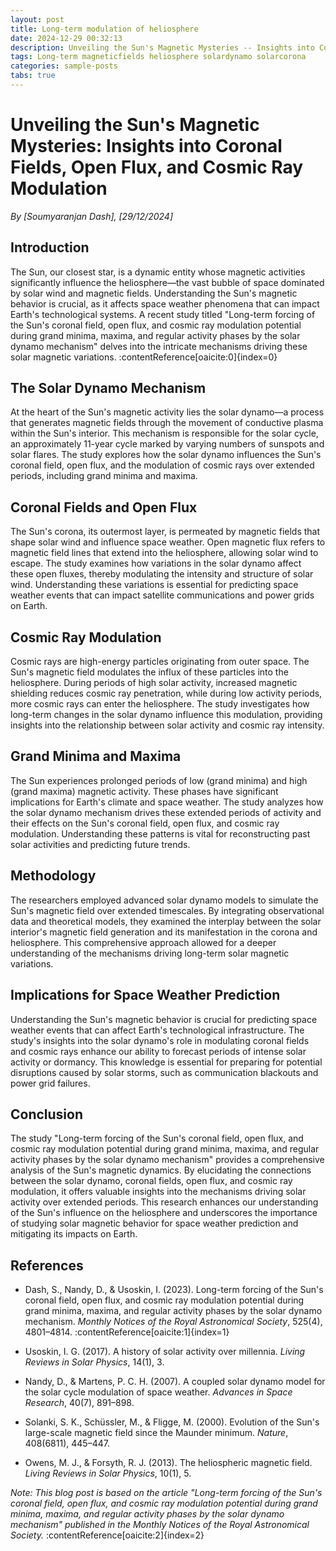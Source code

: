 ```yaml
---
layout: post
title: Long-term modulation of heliosphere 
date: 2024-12-29 00:32:13
description: Unveiling the Sun's Magnetic Mysteries -- Insights into Coronal Fields, Open Flux, and Cosmic Ray Modulation
tags: Long-term magneticfields heliosphere solardynamo solarcorona
categories: sample-posts
tabs: true
---
```


# Unveiling the Sun's Magnetic Mysteries: Insights into Coronal Fields, Open Flux, and Cosmic Ray Modulation

*By [Soumyaranjan Dash], [29/12/2024]*

## Introduction

The Sun, our closest star, is a dynamic entity whose magnetic activities significantly influence the heliosphere—the vast bubble of space dominated by solar wind and magnetic fields. Understanding the Sun's magnetic behavior is crucial, as it affects space weather phenomena that can impact Earth's technological systems. A recent study titled "Long-term forcing of the Sun's coronal field, open flux, and cosmic ray modulation potential during grand minima, maxima, and regular activity phases by the solar dynamo mechanism" delves into the intricate mechanisms driving these solar magnetic variations. :contentReference[oaicite:0]{index=0}

## The Solar Dynamo Mechanism

At the heart of the Sun's magnetic activity lies the solar dynamo—a process that generates magnetic fields through the movement of conductive plasma within the Sun's interior. This mechanism is responsible for the solar cycle, an approximately 11-year cycle marked by varying numbers of sunspots and solar flares. The study explores how the solar dynamo influences the Sun's coronal field, open flux, and the modulation of cosmic rays over extended periods, including grand minima and maxima.

## Coronal Fields and Open Flux

The Sun's corona, its outermost layer, is permeated by magnetic fields that shape solar wind and influence space weather. Open magnetic flux refers to magnetic field lines that extend into the heliosphere, allowing solar wind to escape. The study examines how variations in the solar dynamo affect these open fluxes, thereby modulating the intensity and structure of solar wind. Understanding these variations is essential for predicting space weather events that can impact satellite communications and power grids on Earth.

## Cosmic Ray Modulation

Cosmic rays are high-energy particles originating from outer space. The Sun's magnetic field modulates the influx of these particles into the heliosphere. During periods of high solar activity, increased magnetic shielding reduces cosmic ray penetration, while during low activity periods, more cosmic rays can enter the heliosphere. The study investigates how long-term changes in the solar dynamo influence this modulation, providing insights into the relationship between solar activity and cosmic ray intensity.

## Grand Minima and Maxima

The Sun experiences prolonged periods of low (grand minima) and high (grand maxima) magnetic activity. These phases have significant implications for Earth's climate and space weather. The study analyzes how the solar dynamo mechanism drives these extended periods of activity and their effects on the Sun's coronal field, open flux, and cosmic ray modulation. Understanding these patterns is vital for reconstructing past solar activities and predicting future trends.

## Methodology

The researchers employed advanced solar dynamo models to simulate the Sun's magnetic field over extended timescales. By integrating observational data and theoretical models, they examined the interplay between the solar interior's magnetic field generation and its manifestation in the corona and heliosphere. This comprehensive approach allowed for a deeper understanding of the mechanisms driving long-term solar magnetic variations.

## Implications for Space Weather Prediction

Understanding the Sun's magnetic behavior is crucial for predicting space weather events that can affect Earth's technological infrastructure. The study's insights into the solar dynamo's role in modulating coronal fields and cosmic rays enhance our ability to forecast periods of intense solar activity or dormancy. This knowledge is essential for preparing for potential disruptions caused by solar storms, such as communication blackouts and power grid failures.

## Conclusion

The study "Long-term forcing of the Sun's coronal field, open flux, and cosmic ray modulation potential during grand minima, maxima, and regular activity phases by the solar dynamo mechanism" provides a comprehensive analysis of the Sun's magnetic dynamics. By elucidating the connections between the solar dynamo, coronal fields, open flux, and cosmic ray modulation, it offers valuable insights into the mechanisms driving solar activity over extended periods. This research enhances our understanding of the Sun's influence on the heliosphere and underscores the importance of studying solar magnetic behavior for space weather prediction and mitigating its impacts on Earth.

## References

- Dash, S., Nandy, D., & Usoskin, I. (2023). Long-term forcing of the Sun's coronal field, open flux, and cosmic ray modulation potential during grand minima, maxima, and regular activity phases by the solar dynamo mechanism. *Monthly Notices of the Royal Astronomical Society*, 525(4), 4801–4814. :contentReference[oaicite:1]{index=1}

- Usoskin, I. G. (2017). A history of solar activity over millennia. *Living Reviews in Solar Physics*, 14(1), 3.

- Nandy, D., & Martens, P. C. H. (2007). A coupled solar dynamo model for the solar cycle modulation of space weather. *Advances in Space Research*, 40(7), 891–898.

- Solanki, S. K., Schüssler, M., & Fligge, M. (2000). Evolution of the Sun's large-scale magnetic field since the Maunder minimum. *Nature*, 408(6811), 445–447.

- Owens, M. J., & Forsyth, R. J. (2013). The heliospheric magnetic field. *Living Reviews in Solar Physics*, 10(1), 5.

*Note: This blog post is based on the article "Long-term forcing of the Sun's coronal field, open flux, and cosmic ray modulation potential during grand minima, maxima, and regular activity phases by the solar dynamo mechanism" published in the Monthly Notices of the Royal Astronomical Society.* :contentReference[oaicite:2]{index=2}
